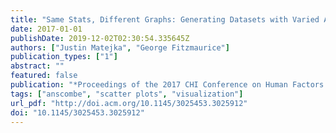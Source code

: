 ```yaml
---
title: "Same Stats, Different Graphs: Generating Datasets with Varied Appearance and Identical Statistics Through Simulated Annealing"
date: 2017-01-01
publishDate: 2019-12-02T02:30:54.335645Z
authors: ["Justin Matejka", "George Fitzmaurice"]
publication_types: ["1"]
abstract: ""
featured: false
publication: "*Proceedings of the 2017 CHI Conference on Human Factors in Computing Systems*"
tags: ["anscombe", "scatter plots", "visualization"]
url_pdf: "http://doi.acm.org/10.1145/3025453.3025912"
doi: "10.1145/3025453.3025912"
---
```


